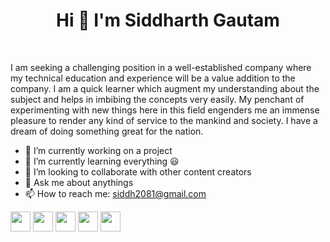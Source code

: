 <h1 align ="center">Hi 👋 I'm Siddharth Gautam</h1>
<br>

I am seeking a challenging position in a well-established company where my technical education and experience will be a value addition to the company. I am a quick learner which augment my understanding about the subject and helps in imbibing the concepts very easily. My penchant of experimenting with new things here in this field engenders me an immense pleasure to render any kind of service to the mankind and society. I have a dream of doing something great for the nation.

<!--
**siddh2/siddh2** is a ✨ _special_ ✨ repository because its `README.md` (this file) appears on your GitHub profile.

Here are some ideas to get you started:
-->

- 🔭 I’m currently working on a project
- 🌱 I’m currently learning everything :smiley:
- 👯 I’m looking to collaborate with other content creators
- 💬 Ask me about anythings
- 📫 How to reach me: siddh2081@gmail.com

<img height="32" width ="32" src="https://simpleicons.org/icons/instagram.svg"/>
<img height="32" width ="32" src="https://simpleicons.org/icons/linkedin.svg"/>
<img height="32" width ="32" src="https://simpleicons.org/icons/twitter.svg"/>
<img height="32" width ="32" src="https://simpleicons.org/icons/gmail.svg"/>
<img height="32" width ="32" src="https://simpleicons.org/icons/youtube.svg"/>


